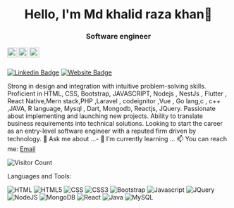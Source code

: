 <h1 align = "center">Hello, I'm Md khalid raza khan👋</h1>
<h3 align = "center">Software engineer</h3>

<a href="https://www.linkedin.com/in/mdkhalidrazakhan/">
  <img align="left" alt="Md khalid raza khan" width="22px" src="https://cdn.jsdelivr.net/npm/simple-icons@v3/icons/linkedin.svg" />
</a>
<a href="https://github.com/raza11409652">
  <img align="left" alt="Khalid Github" width="22px" src="https://cdn.jsdelivr.net/npm/simple-icons@v3/icons/github.svg" />
</a>
<a href="https://instagram.com/mdkhalidrazakhan/">
  <img align="left" alt="Murtuza Instagram" width="22px" src="https://cdn.jsdelivr.net/npm/simple-icons@v3/icons/instagram.svg" />
</a>

<br/>
<br/>



[![Linkedin Badge](https://img.shields.io/badge/-Murtuza-blue?style=flat-square&logo=Linkedin&logoColor=white&link=https://www.linkedin.com/in/aakash--01629954/)](https://www.linkedin.com/in/murtuzaalam9/)
[![Website Badge](https://img.shields.io/badge/StackOverflow-Murtuza-blue)](https://stackoverflow.com/users/8927672/murtaza-alam?tab=profile)

Strong in design and integration with intuitive problem-solving skills. Proficient in HTML, CSS, Bootstrap, JAVASCRIPT, Nodejs , NestJs , Flutter ,
React Native,Mern stack,PHP ,Laravel , codeignitor ,Vue , Go lang,c , c++ ,JAVA, R language,
Mysql , Dart, Mongodb, Reactjs, JQuery. Passionate about implementing and launching new projects. Ability to translate business 
requirements into technical solutions. Looking to start the career as an entry-level software engineer with a reputed firm driven by technology.
💬 Ask me about ...- 🌱 I’m currently learning ...
📫 You can reach me:  <a href="mailto:raza.11409652@lpu.in">Email</a>



![Visitor Count](https://profile-counter.glitch.me/raza11409652/count.svg)

Languages and Tools:


<img alt="HTML" src="https://img.shields.io/badge/html-%23E34F26.svg?style=flat-square&logo=html&logoColor=white"/> <img alt="HTML5" src="https://img.shields.io/badge/html5-%23E34F26.svg?style=flat-square&logo=html5&logoColor=white"/> <img alt="CSS" src="https://img.shields.io/badge/css-%231572B6.svg?style=flat-square&logo=css&logoColor=white"/> <img alt="CSS3" src="https://img.shields.io/badge/css3-%231572B6.svg?style=flat-square&logo=css3&logoColor=white"/> <img alt="Bootstrap" src="https://img.shields.io/badge/bootstrap-%23563D7C.svg?style=flat-square&logo=bootstrap&logoColor=white"/> <img alt="Javascript" src="https://img.shields.io/badge/Javascript-%23ED8B00.svg?style=flat-square&logo=Javascript&logoColor=white"/> <img alt="JQuery" src="https://img.shields.io/badge/JQuery-%23ED8B00.svg?style=flat-square&logo=JQuery&logoColor=white"/> <img alt="NodeJS" src="https://img.shields.io/badge/node.js-%2343853D.svg?style=flat-square&logo=node-dot-js&logoColor=white"/> <img alt="MongoDB" src ="https://img.shields.io/badge/MongoDB-%234ea94b.svg?style=flat-square&logo=mongodb&logoColor=white"/> <img alt="React" src="https://img.shields.io/badge/react-%2320232a.svg?style=flat-square&logo=react&logoColor=%2361DAFB"/> <img alt="Java" src="https://img.shields.io/badge/Java-%23ED8B00.svg?style=flat-square&logo=Java&logoColor=white"/> <img alt="MySQL" src="https://img.shields.io/badge/mysql-%2300f.svg?style=flat-square&logo=mysql&logoColor=white"/> 

